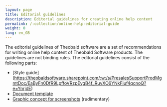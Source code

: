 ```yaml
---
layout: page
title: Editorial guidelines
description: Editorial guidelines for creating online help content
permalink: /:collection/online-help-editorial-guide
weight: 0
lang: en_GB
---
```


The editorial guidelines of Theobald software are a set of recommendations for writing online help content of Theobald Software products. The guidelines are not binding rules.
The editorial guidelines consist of the following parts:
- [Style guide] (https://theobaldsoftware.sharepoint.com/:w:/s/PresalesSupportProdMgmtDoc/EaByFn0DfR9LpffoVRzpEvgB4f_RuvXO6YNkFiuf4qcnoQ?e=YnrjdE)
- [Document template](https://help.theobald-software.com/en/about_template)
- [Graphic concept for screenshots](https://help.theobald-software.com/en/screenshots) (rudimentary)
